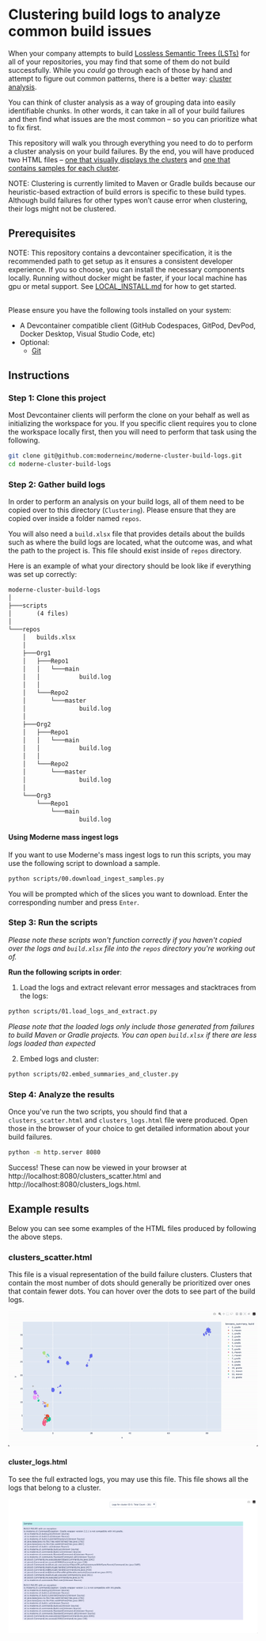 # Clustering build logs to analyze common build issues

When your company attempts to build [Lossless Semantic Trees (LSTs)](https://docs.moderne.io/administrator-documentation/moderne-platform/references/concepts/lossless-semantic-trees) for all of your repositories, you may find that some of them do not build successfully. While you _could_ go through each of those by hand and attempt to figure out common patterns, there is a better way: [cluster analysis](https://en.wikipedia.org/wiki/Cluster_analysis).

You can think of cluster analysis as a way of grouping data into easily identifiable chunks. In other words, it can take in all of your build failures and then find what issues are the most common – so you can prioritize what to fix first.

This repository will walk you through everything you need to do to perform a cluster analysis on your build failures. By the end, you will have produced two HTML files – [one that visually displays the clusters](#analysis_build_failureshtml) and [one that contains samples for each cluster](#cluster_id_reasonhtml). 

NOTE: Clustering is currently limited to Maven or Gradle builds because our heuristic-based extraction of build errors is specific to these build types. Although build failures for other types won’t cause error when clustering, their logs might not be clustered.

## Prerequisites

NOTE: This repository contains a devcontainer specification, it is the recommended path to get setup as it ensures a consistent developer experience. If you so choose, you can
install the necessary components locally. Running without docker might be faster, if your local machine has gpu or metal support. See [LOCAL_INSTALL.md](/LOCAL_INSTALL.md) for 
how to get started.

\
Please ensure you have the following tools installed on your system:

* A Devcontainer compatible client (GitHub Codespaces, GitPod, DevPod, Docker Desktop, Visual Studio Code, etc)
* Optional:
  * [Git](https://git-scm.com/downloads)


## Instructions

### Step 1: Clone this project

Most Devcontainer clients will perform the clone on your behalf as well as initializing the workspace for you. If you specific client requires you to clone the workspace locally first, then you will need to perform that task using the following.

```bash
git clone git@github.com:moderneinc/moderne-cluster-build-logs.git
cd moderne-cluster-build-logs
```

### Step 2: Gather build logs

In order to perform an analysis on your build logs, all of them need to be copied over to this directory (`Clustering`). Please ensure that they are copied over inside a folder named `repos`. 

You will also need a `build.xlsx` file that provides details about the builds such as where the build logs are located, what the outcome was, and what the path to the project is. This file should exist inside of `repos` directory.

Here is an example of what your directory should be look like if everything was set up correctly:

```
moderne-cluster-build-logs
│
├───scripts
│       (4 files)
│
└───repos
    │   builds.xlsx
    │
    ├───Org1
    │   ├───Repo1
    │   │   └───main
    │   │           build.log
    │   │
    │   └───Repo2
    │       └───master
    │               build.log
    │
    ├───Org2
    │   ├───Repo1
    │   │   └───main
    │   │           build.log
    │   │
    │   └───Repo2
    │       └───master
    │               build.log
    │
    └───Org3
        └───Repo1
            └───main
                    build.log
```


#### Using Moderne mass ingest logs

If you want to use Moderne's mass ingest logs to run this scripts, you may use the following script to download a sample.

```bash
python scripts/00.download_ingest_samples.py
```

You will be prompted which of the slices you want to download. Enter the corresponding number and press `Enter`.


### Step 3: Run the scripts

_Please note these scripts won't function correctly if you haven't copied over the logs and `build.xlsx` file into the `repos` directory you're working out of._

**Run the following scripts in order**:

1. Load the logs and extract relevant error messages and stacktraces from the logs:

```bash
python scripts/01.load_logs_and_extract.py
```

_Please note that the loaded logs only include those generated from failures to build Maven or Gradle projects. You can open `build.xlsx` if there are less logs loaded than expected_

2. Embed logs and cluster:

```bash
python scripts/02.embed_summaries_and_cluster.py
```

### Step 4: Analyze the results

Once you've run the two scripts, you should find that a `clusters_scatter.html` and `clusters_logs.html` file were produced. Open those in the browser of your choice to get detailed information about your build failures.

```bash
python -m http.server 8080
```

Success! These can now be viewed in your browser at http://localhost:8080/clusters_scatter.html and http://localhost:8080/clusters_logs.html.


## Example results

Below you can see some examples of the HTML files produced by following the above steps.

### clusters_scatter.html

This file is a visual representation of the build failure clusters. Clusters that contain the most number of dots should generally be prioritized over ones that contain fewer dots. You can hover over the dots to see part of the build logs.

![expected_clusters](images/expected_clusters.gif)

#### cluster_logs.html

To see the full extracted logs, you may use this file. This file shows all the logs that belong to a cluster.

![logs](images/expected_logs.png)